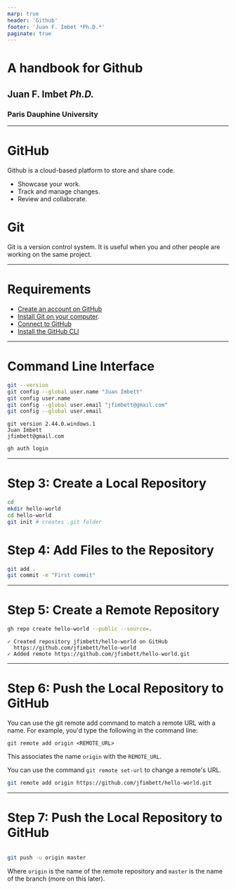 ```yaml
---
marp: true
header: 'Github'
footer: 'Juan F. Imbet *Ph.D.*'
paginate: true
---
```


# A handbook for Github
## Juan F. Imbet *Ph.D.*
### Paris Dauphine University

---
# GitHub

Github is a cloud-based platform to store and share code. 

- Showcase your work. 
- Track and manage changes. 
- Review and collaborate.

# Git

Git is a version control system. It is useful when you and other people are working on the same project.

---
# Requirements 

-  [Create an account on GitHub](https://docs.github.com/en/get-started/using-github/connecting-to-github)
- [Install Git on your computer](https://git-scm.com/book/en/v2/Getting-Started-Installing-Git).
- [Connect to GitHub](https://docs.github.com/en/get-started/using-github/connecting-to-github)
- [Install the GitHub CLI](https://github.com/cli/cli) 

---
# Command Line Interface

```bash
git --version 
git config --global user.name "Juan Imbett"
git config user.name
git config --global user.email "jfimbett@gmail.com"
git config --global user.email
```

```output
git version 2.44.0.windows.1
Juan Imbett
jfimbett@gmail.com
```

```bash
gh auth login
```

---
# Step 3: Create a Local Repository

```bash
cd 
mkdir hello-world
cd hello-world
git init # creates .git folder
```

# Step 4: Add Files to the Repository

```bash
git add .
git commit -m "First commit"
```

---
# Step 5: Create a Remote Repository

```bash
gh repo create hello-world --public --source=.
```

```output
✓ Created repository jfimbett/hello-world on GitHub
  https://github.com/jfimbett/hello-world
✓ Added remote https://github.com/jfimbett/hello-world.git
```

---
# Step 6: Push the Local Repository to GitHub

You can use the git remote add command to match a remote URL with a name. For example, you'd type the following in the command line:

`git remote add origin <REMOTE_URL>`

This associates the name `origin` with the `REMOTE_URL`.

You can use the command `git remote set-url` to change a remote's URL.

```bash
git remote add origin https://github.com/jfimbett/hello-world.git
```

---
# Step 7: Push the Local Repository to GitHub

```bash

git push -u origin master
```
Where `origin` is the name of the remote repository and `master` is the name of the branch (more on this later).